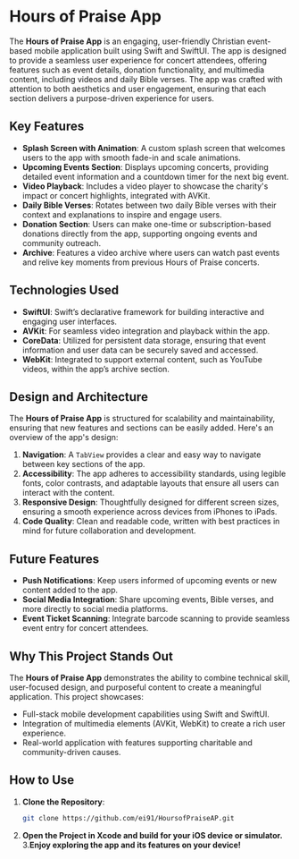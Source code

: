 # Hours of Praise App

The **Hours of Praise App** is an engaging, user-friendly Christian event-based mobile application built using Swift and SwiftUI. The app is designed to provide a seamless user experience for concert attendees, offering features such as event details, donation functionality, and multimedia content, including videos and daily Bible verses. The app was crafted with attention to both aesthetics and user engagement, ensuring that each section delivers a purpose-driven experience for users.

## Key Features

- **Splash Screen with Animation**: A custom splash screen that welcomes users to the app with smooth fade-in and scale animations.
- **Upcoming Events Section**: Displays upcoming concerts, providing detailed event information and a countdown timer for the next big event.
- **Video Playback**: Includes a video player to showcase the charity's impact or concert highlights, integrated with AVKit.
- **Daily Bible Verses**: Rotates between two daily Bible verses with their context and explanations to inspire and engage users.
- **Donation Section**: Users can make one-time or subscription-based donations directly from the app, supporting ongoing events and community outreach.
- **Archive**: Features a video archive where users can watch past events and relive key moments from previous Hours of Praise concerts.

## Technologies Used

- **SwiftUI**: Swift’s declarative framework for building interactive and engaging user interfaces.
- **AVKit**: For seamless video integration and playback within the app.
- **CoreData**: Utilized for persistent data storage, ensuring that event information and user data can be securely saved and accessed.
- **WebKit**: Integrated to support external content, such as YouTube videos, within the app’s archive section.

## Design and Architecture

The **Hours of Praise App** is structured for scalability and maintainability, ensuring that new features and sections can be easily added. Here's an overview of the app's design:

1. **Navigation**: A `TabView` provides a clear and easy way to navigate between key sections of the app.
2. **Accessibility**: The app adheres to accessibility standards, using legible fonts, color contrasts, and adaptable layouts that ensure all users can interact with the content.
3. **Responsive Design**: Thoughtfully designed for different screen sizes, ensuring a smooth experience across devices from iPhones to iPads.
4. **Code Quality**: Clean and readable code, written with best practices in mind for future collaboration and development.

## Future Features

- **Push Notifications**: Keep users informed of upcoming events or new content added to the app.
- **Social Media Integration**: Share upcoming events, Bible verses, and more directly to social media platforms.
- **Event Ticket Scanning**: Integrate barcode scanning to provide seamless event entry for concert attendees.

## Why This Project Stands Out

The **Hours of Praise App** demonstrates the ability to combine technical skill, user-focused design, and purposeful content to create a meaningful application. This project showcases:

- Full-stack mobile development capabilities using Swift and SwiftUI.
- Integration of multimedia elements (AVKit, WebKit) to create a rich user experience.
- Real-world application with features supporting charitable and community-driven causes.

## How to Use

1. **Clone the Repository**:
   ```bash
   git clone https://github.com/ei91/HoursofPraiseAP.git


2. **Open the Project in Xcode and build for your iOS device or simulator.**
3.**Enjoy exploring the app and its features on your device!**

